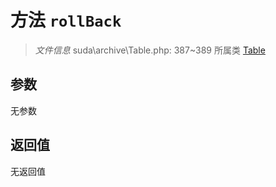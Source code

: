 # 方法 `rollBack`

> *文件信息* suda\archive\Table.php: 387~389
> 所属类 [Table](../Table.md)




## 参数


无参数


## 返回值

无返回值
